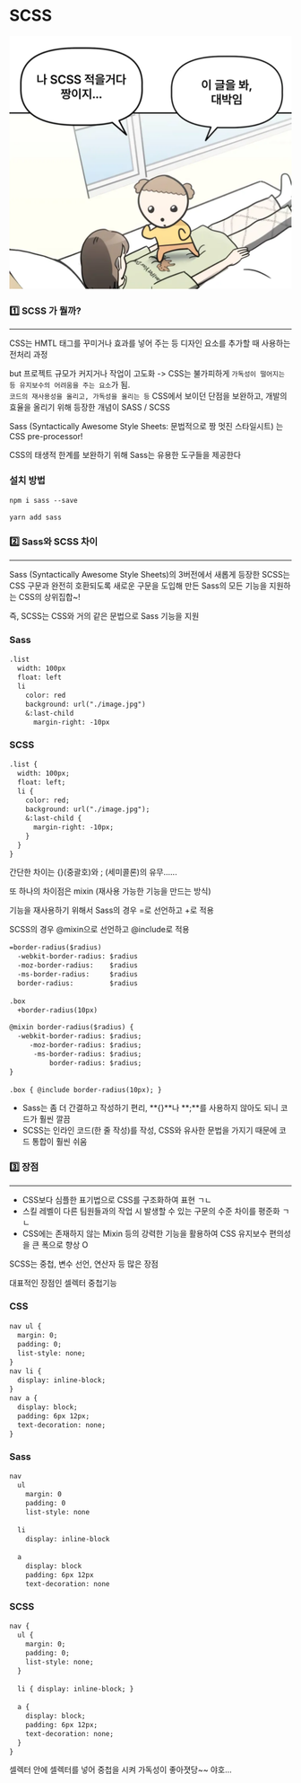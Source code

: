 # SCSS

![alt text](img/이글을봐scss.png)

### 1️⃣ SCSS 가 뭘까?
<hr/>

CSS는 HMTL 태그를 꾸미거나 효과를 넣어 주는 등 디자인 요소를 추가할 때 사용하는 전처리 과정

but 프로젝트 규모가 커지거나 작업이 고도화 -> CSS는 불가피하게 `가독성이 떨어지는 등 유지보수의 어려움을 주는 요소`가 됨.
<br/> `코드의 재사용성을 올리고, 가독성을 올리는 등` CSS에서 보이던 단점을 보완하고, 개발의 효율을 올리기 위해 등장한 개념이 SASS / SCSS

Sass (Syntactically Awesome Style Sheets: 문법적으로 짱 멋진 스타일시트) 는 CSS pre-processor! 

CSS의 태생적 한계를 보완하기 위해 Sass는 유용한 도구들을 제공한다

### 설치 방법 
```
npm i sass --save
```

```
yarn add sass 
```

### 2️⃣ Sass와 SCSS 차이
<hr/>

Sass (Syntactically Awesome Style Sheets)의 3버전에서 새롭게 등장한 SCSS는 CSS 구문과 완전히 호환되도록 새로운 구문을 도입해 만든 Sass의 모든 기능을 지원하는 CSS의 상위집합~!

즉, SCSS는 CSS와 거의 같은 문법으로 Sass 기능을 지원

### Sass
```
.list
  width: 100px
  float: left
  li
    color: red
    background: url("./image.jpg")
    &:last-child
      margin-right: -10px
```

### SCSS
```
.list {
  width: 100px;
  float: left;
  li {
    color: red;
    background: url("./image.jpg");
    &:last-child {
      margin-right: -10px;
    }
  }
}
```

간단한 차이는 {}(중괄호)와 ; (세미콜론)의 유무......

또 하나의 차이점은 mixin (재사용 가능한 기능을 만드는 방식)

기능을 재사용하기 위해서 Sass의 경우 =로 선언하고 +로 적용

SCSS의 경우 @mixin으로 선언하고 @include로 적용

```
=border-radius($radius)
  -webkit-border-radius: $radius
  -moz-border-radius:    $radius
  -ms-border-radius:     $radius
  border-radius:         $radius

.box
  +border-radius(10px)
```
```
@mixin border-radius($radius) {
  -webkit-border-radius: $radius;
     -moz-border-radius: $radius;
      -ms-border-radius: $radius;
          border-radius: $radius;
}

.box { @include border-radius(10px); }
```

- Sass는 좀 더 간결하고 작성하기 편리, **{}**나 **;**를 사용하지 않아도 되니 코드가 훨씬 깔끔
- SCSS는 인라인 코드(한 줄 작성)를 작성, CSS와 유사한 문법을 가지기 때문에 코드 통합이 훨씬 쉬움

### 3️⃣ 장점
<hr/>

- CSS보다 심플한 표기법으로 CSS를 구조화하여 표현 ㄱㄴ
- 스킬 레벨이 다른 팀원들과의 작업 시 발생할 수 있는 구문의 수준 차이를 평준화 ㄱㄴ
- CSS에는 존재하지 않는 Mixin 등의 강력한 기능을 활용하여 CSS 유지보수 편의성을 큰 폭으로 향상 O


SCSS는 중첩, 변수 선언, 연산자 등 많은 장점

대표적인 장점인 셀렉터 중첩기능

### CSS
```
nav ul {
  margin: 0;
  padding: 0;
  list-style: none;
}
nav li {
  display: inline-block;
}
nav a {
  display: block;
  padding: 6px 12px;
  text-decoration: none;
}
```
### Sass
```
nav
  ul
    margin: 0
    padding: 0
    list-style: none

  li
    display: inline-block

  a
    display: block
    padding: 6px 12px
    text-decoration: none
```
### SCSS
```
nav {
  ul {
    margin: 0;
    padding: 0;
    list-style: none;
  }

  li { display: inline-block; }

  a {
    display: block;
    padding: 6px 12px;
    text-decoration: none;
  }
}
```

셀렉터 안에 셀렉터를 넣어 중첩을 시켜 가독성이 좋아졋당~~ 야호...